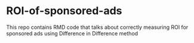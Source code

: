# ROI-of-sponsored-ads
This repo contains RMD code that talks about correctly measuring ROI for sponsored ads using Difference in Difference method

